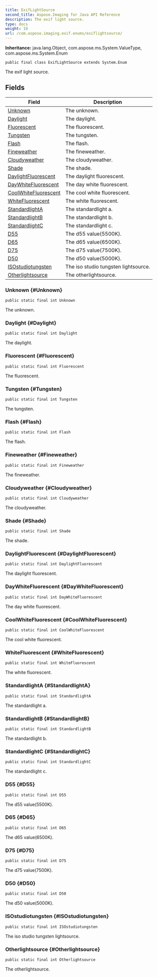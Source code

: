 ```yaml
---
title: ExifLightSource
second_title: Aspose.Imaging for Java API Reference
description: The exif light source.
type: docs
weight: 19
url: /com.aspose.imaging.exif.enums/exiflightsource/
---
```

**Inheritance:**
java.lang.Object, com.aspose.ms.System.ValueType, com.aspose.ms.System.Enum
```
public final class ExifLightSource extends System.Enum
```

The exif light source.
## Fields

| Field | Description |
| --- | --- |
| [Unknown](#Unknown) | The unknown. |
| [Daylight](#Daylight) | The daylight. |
| [Fluorescent](#Fluorescent) | The fluorescent. |
| [Tungsten](#Tungsten) | The tungsten. |
| [Flash](#Flash) | The flash. |
| [Fineweather](#Fineweather) | The fineweather. |
| [Cloudyweather](#Cloudyweather) | The cloudyweather. |
| [Shade](#Shade) | The shade. |
| [DaylightFluorescent](#DaylightFluorescent) | The daylight fluorescent. |
| [DayWhiteFluorescent](#DayWhiteFluorescent) | The day white fluorescent. |
| [CoolWhiteFluorescent](#CoolWhiteFluorescent) | The cool white fluorescent. |
| [WhiteFluorescent](#WhiteFluorescent) | The white fluorescent. |
| [StandardlightA](#StandardlightA) | The standardlight a. |
| [StandardlightB](#StandardlightB) | The standardlight b. |
| [StandardlightC](#StandardlightC) | The standardlight c. |
| [D55](#D55) | The d55 value(5500K). |
| [D65](#D65) | The d65 value(6500K). |
| [D75](#D75) | The d75 value(7500K). |
| [D50](#D50) | The d50 value(5000K). |
| [ISOstudiotungsten](#ISOstudiotungsten) | The iso studio tungsten lightsource. |
| [Otherlightsource](#Otherlightsource) | The otherlightsource. |
### Unknown {#Unknown}
```
public static final int Unknown
```


The unknown.

### Daylight {#Daylight}
```
public static final int Daylight
```


The daylight.

### Fluorescent {#Fluorescent}
```
public static final int Fluorescent
```


The fluorescent.

### Tungsten {#Tungsten}
```
public static final int Tungsten
```


The tungsten.

### Flash {#Flash}
```
public static final int Flash
```


The flash.

### Fineweather {#Fineweather}
```
public static final int Fineweather
```


The fineweather.

### Cloudyweather {#Cloudyweather}
```
public static final int Cloudyweather
```


The cloudyweather.

### Shade {#Shade}
```
public static final int Shade
```


The shade.

### DaylightFluorescent {#DaylightFluorescent}
```
public static final int DaylightFluorescent
```


The daylight fluorescent.

### DayWhiteFluorescent {#DayWhiteFluorescent}
```
public static final int DayWhiteFluorescent
```


The day white fluorescent.

### CoolWhiteFluorescent {#CoolWhiteFluorescent}
```
public static final int CoolWhiteFluorescent
```


The cool white fluorescent.

### WhiteFluorescent {#WhiteFluorescent}
```
public static final int WhiteFluorescent
```


The white fluorescent.

### StandardlightA {#StandardlightA}
```
public static final int StandardlightA
```


The standardlight a.

### StandardlightB {#StandardlightB}
```
public static final int StandardlightB
```


The standardlight b.

### StandardlightC {#StandardlightC}
```
public static final int StandardlightC
```


The standardlight c.

### D55 {#D55}
```
public static final int D55
```


The d55 value(5500K).

### D65 {#D65}
```
public static final int D65
```


The d65 value(6500K).

### D75 {#D75}
```
public static final int D75
```


The d75 value(7500K).

### D50 {#D50}
```
public static final int D50
```


The d50 value(5000K).

### ISOstudiotungsten {#ISOstudiotungsten}
```
public static final int ISOstudiotungsten
```


The iso studio tungsten lightsource.

### Otherlightsource {#Otherlightsource}
```
public static final int Otherlightsource
```


The otherlightsource.


